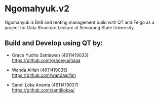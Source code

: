 # Ngomahyuk.v2
Ngomahyuk is BnB and renting management build with QT and Felgo as a project for Data Structure Lecture at Semarang State University

## Build and Develop using QT by: 
* Grace Yudha Satriawan (4611419033)\
  https://github.com/graceyudhaaa

* Wanda Alifah (4611419035)\
  https://github.com/wandaalifah
  
* Sandi Loka Ananta (4611419037) \
  https://github.com/sandilokaa/
